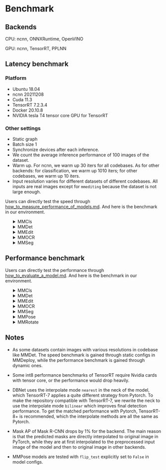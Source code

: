 # Benchmark

## Backends
CPU: ncnn, ONNXRuntime, OpenVINO

GPU: ncnn, TensorRT, PPLNN

## Latency benchmark
### Platform
- Ubuntu 18.04
- ncnn 20211208
- Cuda 11.3
- TensorRT 7.2.3.4
- Docker 20.10.8
- NVIDIA tesla T4 tensor core GPU for TensorRT

### Other settings
- Static graph
- Batch size 1
- Synchronize devices after each inference.
- We count the average inference performance of 100 images of the dataset.
- Warm up. For ncnn, we warm up 30 iters for all codebases. As for other backends: for classification, we warm up 1010 iters; for other codebases, we warm up 10 iters.
- Input resolution varies for different datasets of different codebases. All inputs are real images except for `mmediting` because the dataset is not large enough.


Users can directly test the speed through [how_to_measure_performance_of_models.md](tutorials/how_to_measure_performance_of_models.md). And here is the benchmark in our environment.
<details>
<summary style="margin-left: 25px;">MMCls</summary>
<div style="margin-left: 25px;">

<table class="docutils">
<thead>
  <tr>
    <th align="center" colspan="3">MMCls</th>
    <th align="center" colspan="12">TensorRT</th>
    <th align="center" colspan="2">PPLNN</th>
    <th align="center" colspan="4">ncnn</th>
    <th></th>
  </tr>
</thead>
<tbody>
  <tr>
    <td align="center" rowspan="3">Model</td>
    <td align="center" rowspan="3">Dataset</td>
    <td align="center" rowspan="3">Input</td>
    <td align="center" colspan="6">T4</td>
    <td align="center" colspan="4">JetsonNano2GB</td>
    <td align="center" colspan="2">Jetson TX2</td>
    <td align="center" colspan="2">T4</td>
    <td align="center" colspan="2">SnapDragon888</td>
    <td align="center" colspan="2">Adreno660</td>
    <td rowspan="3">model config file</td>
  </tr>
  <tr>
    <td align="center" colspan="2">fp32</td>
    <td align="center" colspan="2">fp16</td>
    <td align="center" colspan="2">int8</td>
    <td align="center" colspan="2">fp32</td>
    <td align="center" colspan="2">fp16</td>
    <td align="center" colspan="2">fp32</td>
    <td align="center" colspan="2">fp16</td>
    <td align="center" colspan="2">fp32</td>
    <td align="center" colspan="2">fp32</td>
  </tr>
  <tr>
    <td align="center">latency (ms)</td>
    <td align="center">FPS</td>
    <td align="center">latency (ms)</td>
    <td align="center">FPS</td>
    <td align="center">latency (ms)</td>
    <td align="center">FPS</td>
    <td align="center">latency (ms)</td>
    <td align="center">FPS</td>
    <td align="center">latency (ms)</td>
    <td align="center">FPS</td>
    <td align="center">latency (ms)</td>
    <td align="center">FPS</td>
    <td align="center">latency (ms)</td>
    <td align="center">FPS</td>
    <td align="center">latency (ms)</td>
    <td align="center">FPS</td>
    <td align="center">latency (ms)</td>
    <td align="center">FPS</td>
  </tr>
  <tr>
    <td align="center">ResNet</td>
    <td align="center">ImageNet</td>
    <td align="center">1x3x224x224</td>
    <td align="center">2.97</td>
    <td align="center">336.90</td>
    <td align="center">1.26</td>
    <td align="center">791.89</td>
    <td align="center">1.21</td>
    <td align="center">829.66</td>
    <td align="center">59.32</td>
    <td align="center">16.86</td>
    <td align="center">30.54</td>
    <td align="center">32.75</td>
    <td align="center">24.13</td>
    <td align="center">41.44</td>
    <td align="center">1.30</td>
    <td align="center">768.28</td>
    <td align="center">33.91</td>
    <td align="center">29.49</td>
    <td align="center">25.93</td>
    <td align="center">38.57</td>
    <td>$MMCLS_DIR/configs/resnet/resnet50_b32x8_imagenet.py</td>
  </tr>
  <tr>
    <td align="center">ResNeXt</td>
    <td align="center">ImageNet</td>
    <td align="center">1x3x224x224</td>
    <td align="center">4.31</td>
    <td align="center">231.93</td>
    <td align="center">1.42</td>
    <td align="center">703.42</td>
    <td align="center">1.37</td>
    <td align="center">727.42</td>
    <td align="center">88.10</td>
    <td align="center">11.35</td>
    <td align="center">49.18</td>
    <td align="center">20.13</td>
    <td align="center">37.45</td>
    <td align="center">26.70</td>
    <td align="center">1.36</td>
    <td align="center">737.67</td>
    <td align="center">133.44</td>
    <td align="center">7.49</td>
    <td align="center">69.38</td>
    <td align="center">14.41</td>
    <td>$MMCLS_DIR/configs/resnext/resnext50_32x4d_b32x8_imagenet.py</td>
  </tr>
  <tr>
    <td align="center">SE-ResNet</td>
    <td align="center">ImageNet</td>
    <td align="center">1x3x224x224</td>
    <td align="center">3.41</td>
    <td align="center">293.64</td>
    <td align="center">1.66</td>
    <td align="center">600.73</td>
    <td align="center">1.51</td>
    <td align="center">662.90</td>
    <td align="center">74.59</td>
    <td align="center">13.41</td>
    <td align="center">48.78</td>
    <td align="center">20.50</td>
    <td align="center">29.62</td>
    <td align="center">33.76</td>
    <td align="center">1.91</td>
    <td align="center">524.07</td>
    <td align="center">107.84</td>
    <td align="center">9.27</td>
    <td align="center">80.85</td>
    <td align="center">12.37</td>
    <td>$MMCLS_DIR/configs/seresnet/seresnet50_b32x8_imagenet.py</td>
  </tr>
  <tr>
    <td align="center">ShuffleNetV2</td>
    <td align="center">ImageNet</td>
    <td align="center">1x3x224x224</td>
    <td align="center">1.37</td>
    <td align="center">727.94</td>
    <td align="center">1.19</td>
    <td align="center">841.36</td>
    <td align="center">1.13</td>
    <td align="center">883.47</td>
    <td align="center">15.26</td>
    <td align="center">65.54</td>
    <td align="center">10.23</td>
    <td align="center">97.77</td>
    <td align="center">7.37</td>
    <td align="center">135.73</td>
    <td align="center">4.69</td>
    <td align="center">213.33</td>
    <td align="center">9.55</td>
    <td align="center">104.71</td>
    <td align="center">10.66</td>
    <td align="center">93.81</td>
    <td>$MMCLS_DIR/configs/shufflenet_v2/shufflenet_v2_1x_b64x16_linearlr_bn_nowd_imagenet.py</td>
  </tr>
</tbody>
</table>

</div>
</details>

<details>
<summary style="margin-left: 25px;">MMDet</summary>
<div style="margin-left: 25px;">

<table class="docutils">
<thead>
  <tr>
    <th align="center" colspan="3">MMDet</th>
    <th align="center" colspan="8">TensorRT</th>
    <th align="center" colspan="2">PPLNN</th>
    <th></th>
  </tr>
</thead>
<tbody>
  <tr>
    <td align="center" rowspan="3">Model</td>
    <td align="center" rowspan="3">Dataset</td>
    <td align="center" rowspan="3">Input</td>
    <td align="center" colspan="6">T4</td>
    <td align="center" colspan="2">Jetson TX2</td>
    <td align="center" colspan="2">T4</td>
    <td rowspan="3">model config file</td>
  </tr>
  <tr>
    <td align="center" colspan="2">fp32</td>
    <td align="center" colspan="2">fp16</td>
    <td align="center" colspan="2">int8</td>
    <td align="center" colspan="2">fp32</td>
    <td align="center" colspan="2">fp16</td>
  </tr>
  <tr>
    <td align="center">latency (ms)</td>
    <td align="center">FPS</td>
    <td align="center">latency (ms)</td>
    <td align="center">FPS</td>
    <td align="center">latency (ms)</td>
    <td align="center">FPS</td>
    <td align="center">latency (ms)</td>
    <td align="center">FPS</td>
    <td align="center">latency (ms)</td>
    <td align="center">FPS</td>
  </tr>
  <tr>
    <td align="center">YOLOv3</td>
    <td align="center">COCO</td>
    <td align="center">1x3x320x320</td>
    <td align="center">14.76</td>
    <td align="center">67.76</td>
    <td align="center">24.92</td>
    <td align="center">40.13</td>
    <td align="center">24.92</td>
    <td align="center">40.13</td>
    <td align="center">-</td>
    <td align="center">-</td>
    <td align="center">18.07</td>
    <td align="center">55.35</td>
    <td>$MMDET_DIR/configs/yolo/yolov3_d53_320_273e_coco.py</td>
  </tr>
  <tr>
    <td align="center">SSD-Lite</td>
    <td align="center">COCO</td>
    <td align="center">1x3x320x320</td>
    <td align="center">8.84</td>
    <td align="center">113.12</td>
    <td align="center">9.21</td>
    <td align="center">108.56</td>
    <td align="center">8.04</td>
    <td align="center">124.38</td>
    <td align="center">1.28</td>
    <td align="center">1.28</td>
    <td align="center">19.72</td>
    <td align="center">50.71</td>
    <td>$MMDET_DIR/configs/ssd/ssdlite_mobilenetv2_scratch_600e_coco.py</td>
  </tr>
  <tr>
    <td align="center">RetinaNet</td>
    <td align="center">COCO</td>
    <td align="center">1x3x800x1344</td>
    <td align="center">97.09</td>
    <td align="center">10.30</td>
    <td align="center">25.79</td>
    <td align="center">38.78</td>
    <td align="center">16.88</td>
    <td align="center">59.23</td>
    <td align="center">780.48</td>
    <td align="center">1.28</td>
    <td align="center">38.34</td>
    <td align="center">26.08</td>
    <td>$MMDET_DIR/configs/retinanet/retinanet_r50_fpn_1x_coco.py</td>
  </tr>
  <tr>
    <td align="center">FCOS</td>
    <td align="center">COCO</td>
    <td align="center">1x3x800x1344</td>
    <td align="center">84.06</td>
    <td align="center">11.90</td>
    <td align="center">23.15</td>
    <td align="center">43.20</td>
    <td align="center">17.68</td>
    <td align="center">56.57</td>
    <td align="center">-</td>
    <td align="center">-</td>
    <td align="center">-</td>
    <td align="center">-</td>
    <td>$MMDET_DIR/configs/fcos/fcos_r50_caffe_fpn_gn-head_1x_coco.py</td>
  </tr>
  <tr>
    <td align="center">FSAF</td>
    <td align="center">COCO</td>
    <td align="center">1x3x800x1344</td>
    <td align="center">82.96</td>
    <td align="center">12.05</td>
    <td align="center">21.02</td>
    <td align="center">47.58</td>
    <td align="center">13.50</td>
    <td align="center">74.08</td>
    <td align="center">-</td>
    <td align="center">-</td>
    <td align="center">30.41</td>
    <td align="center">32.89</td>
    <td>$MMDET_DIR/configs/fsaf/fsaf_r50_fpn_1x_coco.py</td>
  </tr>
  <tr>
    <td align="center">Faster-RCNN</td>
    <td align="center">COCO</td>
    <td align="center">1x3x800x1344</td>
    <td align="center">88.08</td>
    <td align="center">11.35</td>
    <td align="center">26.52</td>
    <td align="center">37.70</td>
    <td align="center">19.14</td>
    <td align="center">52.23</td>
    <td align="center">733.81</td>
    <td align="center">1.36</td>
    <td align="center">65.40</td>
    <td align="center">15.29</td>
    <td>$MMDET_DIR/configs/faster_rcnn/faster_rcnn_r50_fpn_1x_coco.py</td>
  </tr>
  <tr>
    <td align="center">Mask-RCNN</td>
    <td align="center">COCO</td>
    <td align="center">1x3x800x1344</td>
    <td align="center">104.83</td>
    <td align="center">9.54</td>
    <td align="center">58.27</td>
    <td align="center">17.16</td>
    <td align="center">-</td>
    <td align="center">-</td>
    <td align="center">-</td>
    <td align="center">-</td>
    <td align="center">86.80</td>
    <td align="center">11.52</td>
    <td>$MMDET_DIR/configs/mask_rcnn/mask_rcnn_r50_fpn_1x_coco.py</td>
  </tr>
</tbody>
</table>
<table class="docutils">
<thead>
  <tr>
    <th align="center" colspan="3">MMDet</th>
    <th align="center" colspan="4">ncnn</th>
    <th align="center"></th>
  </tr>
</thead>
<tbody>
  <tr>
    <td align="center" rowspan="3">Model</td>
    <td align="center" rowspan="3">Dataset</td>
    <td align="center" rowspan="3">Input</td>
    <td align="center" colspan="2">SnapDragon888</td>
    <td align="center" colspan="2">Adreno660</td>
    <td rowspan="3">model config file</td>
  </tr>
  <tr>
    <td align="center" colspan="2">fp32</td>
    <td align="center" colspan="2">fp32</td>
  </tr>
  <tr>
    <td align="center">latency (ms)</td>
    <td align="center">FPS</td>
    <td align="center">latency (ms)</td>
    <td align="center">FPS</td>
  </tr>
  <tr>
    <td align="center">MobileNetv2-YOLOv3</td>
    <td align="center">COCO</td>
    <td align="center">1x3x320x320</td>
    <td align="center">48.57</td>
    <td align="center">20.59</td>
    <td align="center">66.55</td>
    <td align="center">15.03</td>
    <td>$MMDET_DIR/configs/yolo/yolov3_mobilenetv2_mstrain-416_300e_coco.py</td>
  </tr>
  <tr>
    <td align="center">SSD-Lite</td>
    <td align="center">COCO</td>
    <td align="center">1x3x320x320</td>
    <td align="center">44.91</td>
    <td align="center">22.27</td>
    <td align="center">66.19</td>
    <td align="center">15.11</td>
    <td>$MMDET_DIR/configs/ssd/ssdlite_mobilenetv2_scratch_600e_coco.py</td>
  </tr>
  <tr>
    <td align="center">YOLOX</td>
    <td align="center">COCO</td>
    <td align="center">1x3x416x416</td>
    <td align="center">111.60</td>
    <td align="center">8.96</td>
    <td align="center">134.50</td>
    <td align="center">7.43</td>
    <td>$MMDET_DIR/configs/yolox/yolox_tiny_8x8_300e_coco.py</td>
  </tr>
</tbody>
</table>
</div>
</details>

<details>
<summary style="margin-left: 25px;">MMEdit</summary>
<div style="margin-left: 25px;">

<table class="docutils">
<thead>
  <tr>
    <th align="center" colspan="2">MMEdit</th>
    <th align="center" colspan="8">TensorRT</th>
    <th align="center" colspan="2">PPLNN</th>
    <th></th>
  </tr>
</thead>
<tbody>
  <tr>
    <td align="center" rowspan="3">Model</td>
    <td align="center" rowspan="3">Input</td>
    <td align="center" colspan="6">T4</td>
    <td align="center" colspan="2">Jetson TX2</td>
    <td align="center" colspan="2">T4</td>
    <td rowspan="3">model config file</td>
  </tr>
  <tr>
    <td align="center" colspan="2">fp32</td>
    <td align="center" colspan="2">fp16</td>
    <td align="center" colspan="2">int8</td>
    <td align="center" colspan="2">fp32</td>
    <td align="center" colspan="2">fp16</td>
  </tr>
  <tr>
    <td align="center">latency (ms)</td>
    <td align="center">FPS</td>
    <td align="center">latency (ms)</td>
    <td align="center">FPS</td>
    <td align="center">latency (ms)</td>
    <td align="center">FPS</td>
    <td align="center">latency (ms)</td>
    <td align="center">FPS</td>
    <td align="center">latency (ms)</td>
    <td align="center">FPS</td>
  </tr>
  <tr>
    <td align="center">ESRGAN</td>
    <td align="center">1x3x32x32</td>
    <td align="center">12.64</td>
    <td align="center">79.14</td>
    <td align="center">12.42</td>
    <td align="center">80.50</td>
    <td align="center">12.45</td>
    <td align="center">80.35</td>
    <td align="center">-</td>
    <td align="center">-</td>
    <td align="center">7.67</td>
    <td align="center">130.39</td>
    <td>$MMEDIT_DIR/configs/restorers/esrgan/esrgan_psnr_x4c64b23g32_g1_1000k_div2k.py</td>
  </tr>
  <tr>
    <td align="center">SRCNN</td>
    <td align="center">1x3x32x32</td>
    <td align="center">0.70</td>
    <td align="center">1436.47</td>
    <td align="center">0.35</td>
    <td align="center">2836.62</td>
    <td align="center">0.26</td>
    <td align="center">3850.45</td>
    <td align="center">58.86</td>
    <td align="center">16.99</td>
    <td align="center">0.56</td>
    <td align="center">1775.11</td>
    <td>$MMEDIT_DIR/configs/restorers/srcnn/srcnn_x4k915_g1_1000k_div2k.py</td>
  </tr>
</tbody>
</table>

</div>
</details>

<details>
<summary style="margin-left: 25px;">MMOCR</summary>
<div style="margin-left: 25px;">
<table class="docutils">
<thead>
  <tr>
    <th align="center" colspan="3">MMOCR</th>
    <th align="center" colspan="6">TensorRT</th>
    <th align="center" colspan="2">PPLNN</th>
    <th align="center" colspan="4">ncnn</th>
    <th align="center"></th>
  </tr>
</thead>
<tbody>
  <tr>
    <td align="center" rowspan="3">Model</td>
    <td align="center" rowspan="3">Dataset</td>
    <td align="center" rowspan="3">Input</td>
    <td align="center" colspan="6">T4</td>
    <td align="center" colspan="2">T4</td>
    <td align="center" colspan="2">SnapDragon888</td>
    <td align="center" colspan="2">Adreno660</td>
    <td rowspan="3">model config file</td>
  </tr>
  <tr>
    <td align="center" colspan="2">fp32</td>
    <td align="center" colspan="2">fp16</td>
    <td align="center" colspan="2">int8</td>
    <td align="center" colspan="2">fp16</td>
    <td align="center" colspan="2">fp32</td>
    <td align="center" colspan="2">fp32</td>
  </tr>
  <tr>
    <td align="center">latency (ms)</td>
    <td align="center">FPS</td>
    <td align="center">latency (ms)</td>
    <td align="center">FPS</td>
    <td align="center">latency (ms)</td>
    <td align="center">FPS</td>
    <td align="center">latency (ms)</td>
    <td align="center">FPS</td>
    <td align="center">latency (ms)</td>
    <td align="center">FPS</td>
    <td align="center">latency (ms)</td>
    <td align="center">FPS</td>
  </tr>
    <tr>
    <td align="center">DBNet</td>
    <td align="center">ICDAR2015</td>
    <td align="center">1x3x640x640</td>
    <td align="center">10.70</td>
    <td align="center">93.43</td>
    <td align="center">5.62</td>
    <td align="center">177.78</td>
    <td align="center">5.00</td>
    <td align="center">199.85</td>
    <td align="center">34.84</td>
    <td align="center">28.70</td>
    <td align="center">-</td>
    <td align="center">-</td>
    <td align="center">-</td>
    <td align="center">-</td>
    <td>$MMOCR_DIR/configs/textdet/dbnet/dbnet_r18_fpnc_1200e_icdar2015.py</td>
  </tr>
  <tr>
    <td align="center">CRNN</td>
    <td align="center">IIIT5K</td>
    <td align="center">1x1x32x32</td>
    <td align="center">1.93 </td>
    <td align="center">518.28</td>
    <td align="center">1.40</td>
    <td align="center">713.88</td>
    <td align="center">1.36</td>
    <td align="center">736.79</td>
    <td align="center">-</td>
    <td align="center">-</td>
    <td align="center">10.57</td>
    <td align="center">94.64</td>
    <td align="center">20.00</td>
    <td align="center">50.00</td>
    <td>$MMOCR_DIR/configs/textrecog/crnn/crnn_academic_dataset.py</td>
</tbody>
</table>
</div>
</details>

<details>
<summary style="margin-left: 25px;">MMSeg</summary>
<div style="margin-left: 25px;">

<table class="docutils">
<thead>
  <tr>
    <th align="center" colspan="3">MMSeg</th>
    <th align="center" colspan="8">TensorRT</th>
    <th align="center" colspan="2">PPLNN</th>
    <th></th>
  </tr>
</thead>
<tbody>
  <tr>
    <td align="center" rowspan="3">Model</td>
    <td align="center" rowspan="3">Dataset</td>
    <td align="center" rowspan="3">Input</td>
    <td align="center" colspan="6">T4</td>
    <td align="center" colspan="2">Jetson TX2</td>
    <td align="center" colspan="2">T4</td>
    <td rowspan="3">model config file</td>
  </tr>
  <tr>
    <td align="center" colspan="2">fp32</td>
    <td align="center" colspan="2">fp16</td>
    <td align="center" colspan="2">int8</td>
    <td align="center" colspan="2">fp32</td>
    <td align="center" colspan="2">fp16</td>
  </tr>
  <tr>
    <td align="center">latency (ms)</td>
    <td align="center">FPS</td>
    <td align="center">latency (ms)</td>
    <td align="center">FPS</td>
    <td align="center">latency (ms)</td>
    <td align="center">FPS</td>
    <td align="center">latency (ms)</td>
    <td align="center">FPS</td>
    <td align="center">latency (ms)</td>
    <td align="center">FPS</td>
  </tr>
  <tr>
    <td align="center">FCN</td>
    <td align="center">Cityscapes</td>
    <td align="center">1x3x512x1024</td>
    <td align="center">128.42</td>
    <td align="center">7.79</td>
    <td align="center">23.97</td>
    <td align="center">41.72</td>
    <td align="center">18.13</td>
    <td align="center">55.15</td>
    <td align="center">1682.54</td>
    <td align="center">0.59</td>
    <td align="center">27.00</td>
    <td align="center">37.04</td>
    <td>$MMSEG_DIR/configs/fcn/fcn_r50-d8_512x1024_40k_cityscapes.py</td>
  </tr>
  <tr>
    <td align="center">PSPNet</td>
    <td align="center">Cityscapes</td>
    <td align="center">1x3x512x1024</td>
    <td align="center">119.77</td>
    <td align="center">8.35</td>
    <td align="center">24.10</td>
    <td align="center">41.49</td>
    <td align="center">16.33</td>
    <td align="center">61.23</td>
    <td align="center">1586.19</td>
    <td align="center">0.63</td>
    <td align="center">27.26</td>
    <td align="center">36.69</td>
    <td>$MMSEG_DIR/configs/pspnet/pspnet_r50-d8_512x1024_80k_cityscapes.py</td>
  </tr>
  <tr>
    <td align="center">DeepLabV3</td>
    <td align="center">Cityscapes</td>
    <td align="center">1x3x512x1024</td>
    <td align="center">226.75</td>
    <td align="center">4.41</td>
    <td align="center">31.80</td>
    <td align="center">31.45</td>
    <td align="center">19.85</td>
    <td align="center">50.38</td>
    <td align="center">-</td>
    <td align="center">-</td>
    <td align="center">36.01</td>
    <td align="center">27.77</td>
    <td>$MMSEG_DIR/configs/deeplabv3/deeplabv3_r50-d8_512x1024_80k_cityscapes.py</td>
  </tr>
  <tr>
    <td align="center">DeepLabV3+</td>
    <td align="center">Cityscapes</td>
    <td align="center">1x3x512x1024</td>
    <td align="center">151.25</td>
    <td align="center">6.61</td>
    <td align="center">47.03</td>
    <td align="center">21.26</td>
    <td align="center">50.38</td>
    <td align="center">26.67</td>
    <td align="center">2534.96</td>
    <td align="center">0.39</td>
    <td align="center">34.80</td>
    <td align="center">28.74</td>
    <td>$MMSEG_DIR/configs/deeplabv3plus/deeplabv3plus_r50-d8_512x1024_80k_cityscapes.py</td>
  </tr>
</tbody>
</table>

</div>
</details>

## Performance benchmark

Users can directly test the performance through [how_to_evaluate_a_model.md](tutorials/how_to_evaluate_a_model.md). And here is the benchmark in our environment.

<details>
<summary style="margin-left: 25px;">MMCls</summary>
<div style="margin-left: 25px;">

<table class="docutils">
<thead>
  <tr>
    <th align="center" colspan="3">MMCls</th>
    <th align="center">PyTorch</th>
    <th align="center">TorchScript</th>
    <th align="center">ONNX Runtime</th>
    <th align="center" colspan="3">TensorRT</th>
    <th align="center">PPLNN</th>
    <th align="center"></th>
  </tr>
</thead>
<tbody>
  <tr>
    <td align="center">Model</td>
    <td align="center">Task</td>
    <td align="center">Metrics</td>
    <td align="center">fp32</td>
    <td align="center">seresnet</td>
    <td align="center">fp32</td>
    <td align="center">fp32</td>
    <td align="center">fp16</td>
    <td align="center">int8</td>
    <td align="center">fp16</td>
    <td>model config file</td>
  </tr>
  <tr>
    <td align="center" rowspan="2">ResNet-18</td>
    <td align="center" rowspan="2">Classification</td>
    <td align="center">top-1</td>
    <td align="center">69.90</td>
    <td align="center">69.90</td>
    <td align="center">69.88</td>
    <td align="center">69.88</td>
    <td align="center">69.86</td>
    <td align="center">69.86</td>
    <td align="center">69.86</td>
    <td rowspan="2">$MMCLS_DIR/configs/resnet/resnet18_b32x8_imagenet.py</td>
  </tr>
  <tr>
    <td align="center">top-5</td>
    <td align="center">89.43</td>
    <td align="center">89.43</td>
    <td align="center">89.34</td>
    <td align="center">89.34</td>
    <td align="center">89.33</td>
    <td align="center">89.38</td>
    <td align="center">89.34</td>
  </tr>
  <tr>
    <td align="center" rowspan="2">ResNeXt-50</td>
    <td align="center" rowspan="2">Classification</td>
    <td align="center">top-1</td>
    <td align="center">77.90</td>
    <td align="center">77.90</td>
    <td align="center">77.90</td>
    <td align="center">77.90</td>
    <td align="center">-</td>
    <td align="center">77.78</td>
    <td align="center">77.89</td>
    <td rowspan="2">$MMCLS_DIR/configs/resnext/resnext50_32x4d_b32x8_imagenet.py</td>
  </tr>
  <tr>
    <td align="center">top-5</td>
    <td align="center">93.66</td>
    <td align="center">93.66</td>
    <td align="center">93.66</td>
    <td align="center">93.66</td>
    <td align="center">-</td>
    <td align="center">93.64</td>
    <td align="center">93.65</td>
  </tr>
  <tr>
    <td align="center" rowspan="2">SE-ResNet-50</td>
    <td align="center" rowspan="2">Classification</td>
    <td align="center">top-1</td>
    <td align="center">77.74</td>
    <td align="center">77.74</td>
    <td align="center">77.74</td>
    <td align="center">77.74</td>
    <td align="center">77.75</td>
    <td align="center">77.63</td>
    <td align="center">77.73</td>
    <td rowspan="2">$MMCLS_DIR/configs/resnext/resnext50_32x4d_b32x8_imagenet.py</td>
  </tr>
  <tr>
    <td align="center">top-5</td>
    <td align="center">93.84</td>
    <td align="center">93.84</td>
    <td align="center">93.84</td>
    <td align="center">93.84</td>
    <td align="center">93.83</td>
    <td align="center">93.72</td>
    <td align="center">93.84</td>
  </tr>
  <tr>
    <td align="center" rowspan="2">ShuffleNetV1 1.0x</td>
    <td align="center" rowspan="2">Classification</td>
    <td align="center">top-1</td>
    <td align="center">68.13</td>
    <td align="center">68.13</td>
    <td align="center">68.13</td>
    <td align="center">68.13</td>
    <td align="center">68.13</td>
    <td align="center">67.71</td>
    <td align="center">68.11</td>
    <td rowspan="2">$MMCLS_DIR/configs/shufflenet_v1/shufflenet_v1_1x_b64x16_linearlr_bn_nowd_imagenet.py</td>
  </tr>
  <tr>
    <td align="center">top-5</td>
    <td align="center">87.81</td>
    <td align="center">87.81</td>
    <td align="center">87.81</td>
    <td align="center">87.81</td>
    <td align="center">87.81</td>
    <td align="center">87.58</td>
    <td align="center">87.80</td>
  </tr>
  <tr>
    <td align="center" rowspan="2">ShuffleNetV2 1.0x</td>
    <td align="center" rowspan="2">Classification</td>
    <td align="center">top-1</td>
    <td align="center">69.55</td>
    <td align="center">69.55</td>
    <td align="center">69.55</td>
    <td align="center">69.55</td>
    <td align="center">69.54</td>
    <td align="center">69.10</td>
    <td align="center">69.54</td>
    <td rowspan="2">$MMCLS_DIR/configs/shufflenet_v2/shufflenet_v2_1x_b64x16_linearlr_bn_nowd_imagenet.py</td>
  </tr>
  <tr>
    <td align="center">top-5</td>
    <td align="center">88.92</td>
    <td align="center">88.92</td>
    <td align="center">88.92</td>
    <td align="center">88.92</td>
    <td align="center">88.91</td>
    <td align="center">88.58</td>
    <td align="center">88.92</td>
  </tr>
  <tr>
    <td align="center" rowspan="2">MobileNet V2</td>
    <td align="center" rowspan="2">Classification</td>
    <td align="center">top-1</td>
    <td align="center">71.86</td>
    <td align="center">71.86</td>
    <td align="center">71.86</td>
    <td align="center">71.86</td>
    <td align="center">71.87</td>
    <td align="center">70.91</td>
    <td align="center">71.84</td>
    <td rowspan="2">$MMCLS_DIR$/configs/mobilenet_v2/mobilenet_v2_b32x8_imagenet.py</td>
  </tr>
  <tr>
    <td align="center">top-5</td>
    <td align="center">90.42</td>
    <td align="center">90.42</td>
    <td align="center">90.42</td>
    <td align="center">90.42</td>
    <td align="center">90.40</td>
    <td align="center">89.85</td>
    <td align="center">90.41</td>
  </tr>
</tbody>
</table>
</div>
</details>

<details>
<summary style="margin-left: 25px;">MMDet</summary>
<div style="margin-left: 25px;">
<table class="docutils">
<thead>
  <tr>
    <th align="center" colspan="4">MMDet</th>
    <th align="center">Pytorch</th>
    <th align="center">TorchScript</th>
    <th align="center">ONNXRuntime</th>
    <th align="center" colspan="3">TensorRT</th>
    <th align="center">PPLNN</th>
    <th align="center">OpenVINO</th>
    <th align="center"></th>
  </tr>
</thead>
<tbody>
  <tr>
    <td align="center">Model</td>
    <td align="center">Task</td>
    <td align="center">Dataset</td>
    <td align="center">Metrics</td>
    <td align="center">fp32</td>
    <td align="center">fp32</td>
    <td align="center">fp32</td>
    <td align="center">fp32</td>
    <td align="center">fp16</td>
    <td align="center">int8</td>
    <td align="center">fp16</td>
    <td align="center">fp32</td>
    <td>model config file</td>
  </tr>
  <tr>
    <td align="center">YOLOV3</td>
    <td align="center">Object Detection</td>
    <td align="center">COCO2017</td>
    <td align="center">box AP</td>
    <td align="center">33.7</td>
    <td align="center">33.7</td>
    <td align="center">-</td>
    <td align="center">33.5</td>
    <td align="center">33.5</td>
    <td align="center">33.5</td>
    <td align="center">-</td>
    <td align="center">-</td>
    <td>$MMDET_DIR/configs/yolo/yolov3_d53_320_273e_coco.py</td>
  </tr>
  <tr>
    <td align="center">SSD</td>
    <td align="center">Object Detection</td>
    <td align="center">COCO2017</td>
    <td align="center">box AP</td>
    <td align="center">25.5</td>
    <td align="center">25.5</td>
    <td align="center">-</td>
    <td align="center">25.5</td>
    <td align="center">25.5</td>
    <td align="center">-</td>
    <td align="center">-</td>
    <td align="center">-</td>
    <td>$MMDET_DIR/configs/ssd/ssd300_coco.py</td>
  </tr>
  <tr>
    <td align="center">RetinaNet</td>
    <td align="center">Object Detection</td>
    <td align="center">COCO2017</td>
    <td align="center">box AP</td>
    <td align="center">36.5</td>
    <td align="center">36.4</td>
    <td align="center">-</td>
    <td align="center">36.4</td>
    <td align="center">36.4</td>
    <td align="center">36.3</td>
    <td align="center">36.5</td>
    <td align="center">-</td>
    <td>$MMDET_DIR/configs/retinanet/retinanet_r50_fpn_1x_coco.py</td>
  </tr>
  <tr>
    <td align="center">FCOS</td>
    <td align="center">Object Detection</td>
    <td align="center">COCO2017</td>
    <td align="center">box AP</td>
    <td align="center">36.6</td>
    <td align="center">-</td>
    <td align="center">-</td>
    <td align="center">36.6</td>
    <td align="center">36.5</td>
    <td align="center">-</td>
    <td align="center">-</td>
    <td align="center">-</td>
    <td>$MMDET_DIR/configs/fcos/fcos_r50_caffe_fpn_gn-head_1x_coco.py</td>
  </tr>
  <tr>
    <td align="center">FSAF</td>
    <td align="center">Object Detection</td>
    <td align="center">COCO2017</td>
    <td align="center">box AP</td>
    <td align="center">37.4</td>
    <td align="center">37.4</td>
    <td align="center">-</td>
    <td align="center">37.4</td>
    <td align="center">37.4</td>
    <td align="center">37.2</td>
    <td align="center">37.4</td>
    <td align="center">-</td>
    <td>$MMDET_DIR/configs/fsaf/fsaf_r50_fpn_1x_coco.py</td>
  </tr>
  <tr>
    <td align="center">YOLOX</td>
    <td align="center">Object Detection</td>
    <td align="center">COCO2017</td>
    <td align="center">box AP</td>
    <td align="center">40.5</td>
    <td align="center">40.3</td>
    <td align="center">-</td>
    <td align="center">40.3</td>
    <td align="center">40.3</td>
    <td align="center">29.3</td>
    <td align="center">-</td>
    <td align="center">-</td>
    <td>$MMDET_DIR/configs/yolox/yolox_s_8x8_300e_coco.py</td>
  </tr>
  <tr>
    <td align="center">Faster R-CNN</td>
    <td align="center">Object Detection</td>
    <td align="center">COCO2017</td>
    <td align="center">box AP</td>
    <td align="center">37.4</td>
    <td align="center">37.3</td>
    <td align="center">-</td>
    <td align="center">37.3</td>
    <td align="center">37.3</td>
    <td align="center">37.1</td>
    <td align="center">37.3</td>
    <td align="center">-</td>
    <td>$MMDET_DIR/configs/faster_rcnn/faster_rcnn_r50_fpn_1x_coco.py</td>
  </tr>
  <tr>
    <td align="center">ATSS</td>
    <td align="center">Object Detection</td>
    <td align="center">COCO2017</td>
    <td align="center">box AP</td>
    <td align="center">39.4</td>
    <td align="center">-</td>
    <td align="center">-</td>
    <td align="center">39.4</td>
    <td align="center">39.4</td>
    <td align="center">-</td>
    <td align="center">-</td>
    <td align="center">-</td>
    <td>$MMDET_DIR/configs/atss/atss_r50_fpn_1x_coco.py</td>
  </tr>
  <tr>
    <td align="center">Cascade R-CNN</td>
    <td align="center">Object Detection</td>
    <td align="center">COCO2017</td>
    <td align="center">box AP</td>
    <td align="center">40.4</td>
    <td align="center">-</td>
    <td align="center">-</td>
    <td align="center">40.4</td>
    <td align="center">40.4</td>
    <td align="center">-</td>
    <td align="center">40.4</td>
    <td align="center">-</td>
    <td>$MMDET_DIR/configs/cascade_rcnn/cascade_rcnn_r50_caffe_fpn_1x_coco.py</td>
  </tr>
  <tr>
    <td align="center">GFL</td>
    <td align="center">Object Detection</td>
    <td align="center">COCO2017</td>
    <td align="center">box AP</td>
    <td align="center">40.2</td>
    <td align="center">-</td>
    <td align="center">40.2</td>
    <td align="center">40.2</td>
    <td align="center">40.0</td>
    <td align="center">-</td>
    <td align="center">-</td>
    <td>$MMDET_DIR/configs/gfl/gfl_r50_fpn_1x_coco.py</td>
  </tr>
  <tr>
    <td align="center" rowspan="2">Mask R-CNN</td>
    <td align="center" rowspan="2">Instance Segmentation</td>
    <td align="center" rowspan="2">COCO2017</td>
    <td align="center">box AP</td>
    <td align="center">38.2</td>
    <td align="center">38.1</td>
    <td align="center">-</td>
    <td align="center">38.1</td>
    <td align="center">38.1</td>
    <td align="center">-</td>
    <td align="center">38.0</td>
    <td align="center">-</td>
    <td rowspan="2">$MMDET_DIR/configs/mask_rcnn/mask_rcnn_r50_fpn_1x_coco.py</td>
  </tr>
  <tr>
    <td align="center">mask AP</td>
    <td align="center">34.7</td>
    <td align="center">34.7</td>
    <td align="center">-</td>
    <td align="center">33.7</td>
    <td align="center">33.7</td>
    <td align="center">-</td>
    <td align="center">-</td>
    <td align="center">-</td>
  </tr>
</tbody>
</table>
</div>
</details>

<details>
<summary style="margin-left: 25px;">MMEdit</summary>
<div style="margin-left: 25px;">
<table class="docutils">
<thead>
  <tr>
    <th align="center" colspan="4">MMEdit</th>
    <th align="center">Pytorch</th>
    <th align="center">TorchScript</th>
    <th align="center">ONNX Runtime</th>
    <th align="center" colspan="3">TensorRT</th>
    <th align="center">PPLNN</th>
    <th align="center"></th>
  </tr>
</thead>
<tbody>
  <tr>
    <td align="center">Model</td>
    <td align="center">Task</td>
    <td align="center">Dataset</td>
    <td align="center">Metrics</td>
    <td align="center">fp32</td>
    <td align="center">fp32</td>
    <td align="center">fp32</td>
    <td align="center">fp32</td>
    <td align="center">fp16</td>
    <td align="center">int8</td>
    <td align="center">fp16</td>
    <td>model config file</td>
  </tr>
  <tr>
    <td align="center" rowspan="2">SRCNN</td>
    <td align="center" rowspan="2">Super Resolution</td>
    <td align="center" rowspan="2">Set5</td>
    <td align="center">PSNR</td>
    <td align="center">28.4316</td>
    <td align="center">28.4120</td>
    <td align="center">28.4323</td>
    <td align="center">28.4323</td>
    <td align="center">28.4286</td>
    <td align="center">28.1995</td>
    <td align="center">28.4311</td>
    <td rowspan="2">$MMEDIT_DIR/configs/restorers/srcnn/srcnn_x4k915_g1_1000k_div2k.py</td>
  </tr>
  <tr>
    <td align="center">SSIM</td>
    <td align="center">0.8099</td>
    <td align="center">0.8106</td>
    <td align="center">0.8097</td>
    <td align="center">0.8097</td>
    <td align="center">0.8096</td>
    <td align="center">0.7934</td>
    <td align="center">0.8096</td>
  </tr>
  <tr>
    <td align="center" rowspan="2">ESRGAN</td>
    <td align="center" rowspan="2">Super Resolution</td>
    <td align="center" rowspan="2">Set5</td>
    <td align="center">PSNR</td>
    <td align="center">28.2700</td>
    <td align="center">28.2619</td>
    <td align="center">28.2592</td>
    <td align="center">28.2592</td>
    <td align="center"> - </td>
    <td align="center"> - </td>
    <td align="center">28.2624</td>
    <td rowspan="2">$MMEDIT_DIR/configs/restorers/esrgan/esrgan_x4c64b23g32_g1_400k_div2k.py</td>
  </tr>
  <tr>
    <td align="center">SSIM</td>
    <td align="center">0.7778</td>
    <td align="center">0.7784</td>
    <td align="center">0.7764</td>
    <td align="center">0.7774</td>
    <td align="center"> - </td>
    <td align="center"> - </td>
    <td align="center">0.7765</td>
  </tr>
  <tr>
    <td align="center" rowspan="2">ESRGAN-PSNR</td>
    <td align="center" rowspan="2">Super Resolution</td>
    <td align="center" rowspan="2">Set5</td>
    <td align="center">PSNR</td>
    <td align="center">30.6428</td>
    <td align="center">30.6306</td>
    <td align="center">30.6444</td>
    <td align="center">30.6430</td>
    <td align="center"> - </td>
    <td align="center"> - </td>
    <td align="center">27.0426</td>
    <td rowspan="2">$MMEDIT_DIR/configs/restorers/esrgan/esrgan_psnr_x4c64b23g32_g1_1000k_div2k.py</td>
  </tr>
  <tr>
    <td align="center">SSIM</td>
    <td align="center">0.8559</td>
    <td align="center">0.8565</td>
    <td align="center">0.8558</td>
    <td align="center">0.8558</td>
    <td align="center"> - </td>
    <td align="center"> - </td>
    <td align="center">0.8557</td>
  </tr>
  <tr>
    <td align="center" rowspan="2">SRGAN</td>
    <td align="center" rowspan="2">Super Resolution</td>
    <td align="center" rowspan="2">Set5</td>
    <td align="center">PSNR</td>
    <td align="center">27.9499</td>
    <td align="center">27.9252</td>
    <td align="center">27.9408</td>
    <td align="center">27.9408</td>
    <td align="center"> - </td>
    <td align="center"> - </td>
    <td align="center">27.9388</td>
    <td rowspan="2">$MMEDIT_DIR/configs/restorers/srresnet_srgan/srgan_x4c64b16_g1_1000k_div2k.py</td>
  </tr>
  <tr>
    <td align="center">SSIM</td>
    <td align="center">0.7846</td>
    <td align="center">0.7851</td>
    <td align="center">0.7839</td>
    <td align="center">0.7839</td>
    <td align="center"> - </td>
    <td align="center"> - </td>
    <td align="center">0.7839</td>
  </tr>
  <tr>
    <td align="center" rowspan="2">SRResNet</td>
    <td align="center" rowspan="2">Super Resolution</td>
    <td align="center" rowspan="2">Set5</td>
    <td align="center">PSNR</td>
    <td align="center">30.2252</td>
    <td align="center">30.2069</td>
    <td align="center">30.2300</td>
    <td align="center">30.2300</td>
    <td align="center"> - </td>
    <td align="center"> - </td>
    <td align="center">30.2294</td>
    <td rowspan="2">$MMEDIT_DIR/configs/restorers/srresnet_srgan/msrresnet_x4c64b16_g1_1000k_div2k.py</td>
  </tr>
  <tr>
    <td align="center">SSIM</td>
    <td align="center">0.8491</td>
    <td align="center">0.8497</td>
    <td align="center">0.8488</td>
    <td align="center">0.8488</td>
    <td align="center"> - </td>
    <td align="center"> - </td>
    <td align="center">0.8488</td>
  </tr>
  <tr>
    <td align="center" rowspan="2">Real-ESRNet</td>
    <td align="center" rowspan="2">Super Resolution</td>
    <td align="center" rowspan="2">Set5</td>
    <td align="center">PSNR</td>
    <td align="center">28.0297</td>
    <td align="center">-</td>
    <td align="center">27.7016</td>
    <td align="center">27.7016</td>
    <td align="center"> - </td>
    <td align="center"> - </td>
    <td align="center">27.7049</td>
    <td rowspan="2">$MMEDIT_DIR/configs/restorers/real_esrgan/realesrnet_c64b23g32_12x4_lr2e-4_1000k_df2k_ost.py</td>
  </tr>
  <tr>
    <td align="center">SSIM</td>
    <td align="center">0.8236</td>
    <td align="center">-</td>
    <td align="center">0.8122</td>
    <td align="center">0.8122</td>
    <td align="center"> - </td>
    <td align="center"> - </td>
    <td align="center">0.8123</td>
  </tr>
  <tr>
    <td align="center" rowspan="2">EDSR</td>
    <td align="center" rowspan="2">Super Resolution</td>
    <td align="center" rowspan="2">Set5</td>
    <td align="center">PSNR</td>
    <td align="center">30.2223</td>
    <td align="center">30.2192</td>
    <td align="center">30.2214</td>
    <td align="center">30.2214</td>
    <td align="center">30.2211</td>
    <td align="center">30.1383</td>
    <td align="center">-</td>
    <td rowspan="2">$MMEDIT_DIR/configs/restorers/edsr/edsr_x4c64b16_g1_300k_div2k.py</td>
  </tr>
  <tr>
    <td align="center">SSIM</td>
    <td align="center">0.8500</td>
    <td align="center">0.8507</td>
    <td align="center">0.8497</td>
    <td align="center">0.8497</td>
    <td align="center">0.8497</td>
    <td align="center">0.8469</td>
    <td align="center"> - </td>
  </tr>
</tbody>
</table>
</div>
</details>

<details>
<summary style="margin-left: 25px;">MMOCR</summary>
<div style="margin-left: 25px;">
<table class="docutils">
<thead>
  <tr>
    <th align="center" colspan="4">MMOCR</th>
    <th align="center">Pytorch</th>
    <th align="center">TorchScript</th>
    <th align="center">ONNXRuntime</th>
    <th align="center" colspan="3">TensorRT</th>
    <th align="center">PPLNN</th>
    <th align="center">OpenVINO</th>
    <th align="center"></th>
  </tr>
</thead>
<tbody>
  <tr>
    <td align="center">Model</td>
    <td align="center">Task</td>
    <td align="center">Dataset</td>
    <td align="center">Metrics</td>
    <td align="center">fp32</td>
    <td align="center">fp32</td>
    <td align="center">fp32</td>
    <td align="center">fp32</td>
    <td align="center">fp16</td>
    <td align="center">int8</td>
    <td align="center">fp16</td>
    <td align="center">fp32</td>
    <td>model config file</td>
  </tr>
  <tr>
    <td align="center" rowspan="3">DBNet*</td>
    <td align="center" rowspan="3">TextDetection</td>
    <td align="center" rowspan="3">ICDAR2015</td>
    <td align="center">recall</td>
    <td align="center">0.7310</td>
    <td align="center">0.7308</td>
    <td align="center">0.7304</td>
    <td align="center">0.7198</td>
    <td align="center">0.7179</td>
    <td align="center">0.7111</td>
    <td align="center">0.7304</td>
    <td align="center">0.7309</td>
    <td rowspan="3">$MMOCR_DIR/configs/textdet/dbnet/dbnet_r18_fpnc_1200e_icdar2015.py</td>
  </tr>
  <tr>
    <td align="center">precision</td>
    <td align="center">0.8714</td>
    <td align="center">0.8718</td>
    <td align="center">0.8714</td>
    <td align="center">0.8677</td>
    <td align="center">0.8674</td>
    <td align="center">0.8688</td>
    <td align="center">0.8718</td>
    <td align="center">0.8714</td>
  </tr>
  <tr>
    <td align="center">hmean</td>
    <td align="center">0.7950</td>
    <td align="center">0.7949</td>
    <td align="center">0.7950</td>
    <td align="center">0.7868</td>
    <td align="center">0.7856</td>
    <td align="center">0.7821</td>
    <td align="center">0.7949</td>
    <td align="center">0.7950</td>
  </tr>
  <tr>
    <td align="center" rowspan="3">PSENet</td>
    <td align="center" rowspan="3">TextDetection</td>
    <td align="center" rowspan="3">ICDAR2015</td>
    <td align="center">recall</td>
    <td align="center">0.7526</td>
    <td align="center">0.7526</td>
    <td align="center">0.7526</td>
    <td align="center">0.7526</td>
    <td align="center">0.7520</td>
    <td align="center">0.7496</td>
    <td align="center">-</td>
    <td align="center">0.7526</td>
    <td rowspan="3">$MMOCR_DIR/configs/textdet/psenet/psenet_r50_fpnf_600e_icdar2015.py</td>
  </tr>
  <tr>
    <td align="center">precision</td>
    <td align="center">0.8669</td>
    <td align="center">0.8669</td>
    <td align="center">0.8669</td>
    <td align="center">0.8669</td>
    <td align="center">0.8668</td>
    <td align="center">0.8550</td>
    <td align="center">-</td>
    <td align="center">0.8669</td>
  </tr>
  <tr>
    <td align="center">hmean</td>
    <td align="center">0.8057</td>
    <td align="center">0.8057</td>
    <td align="center">0.8057</td>
    <td align="center">0.8057</td>
    <td align="center">0.8054</td>
    <td align="center">0.7989</td>
    <td align="center">-</td>
    <td align="center">0.8057</td>
  </tr>
  <tr>
    <td align="center" rowspan="3">PANet</td>
    <td align="center" rowspan="3">TextDetection</td>
    <td align="center" rowspan="3">ICDAR2015</td>
    <td align="center">recall</td>
    <td align="center">0.7401</td>
    <td align="center">0.7401</td>
    <td align="center">0.7401</td>
    <td align="center">0.7357</td>
    <td align="center">0.7366</td>
    <td align="center">-</td>
    <td align="center">-</td>
    <td align="center">0.7401</td>
    <td rowspan="3">$MMOCR_DIR/configs/textdet/panet/panet_r18_fpem_ffm_600e_icdar2015.py</td>
  </tr>
  <tr>
    <td align="center">precision</td>
    <td align="center">0.8601</td>
    <td align="center">0.8601</td>
    <td align="center">0.8601</td>
    <td align="center">0.8570</td>
    <td align="center">0.8586</td>
    <td align="center">-</td>
    <td align="center">-</td>
    <td align="center">0.8601</td>
  </tr>
  <tr>
    <td align="center">hmean</td>
    <td align="center">0.7955</td>
    <td align="center">0.7955</td>
    <td align="center">0.7955</td>
    <td align="center">0.7917</td>
    <td align="center">0.7930</td>
    <td align="center">-</td>
    <td align="center">-</td>
    <td align="center">0.7955</td>
  </tr>
  <tr>
    <td align="center">CRNN</td>
    <td align="center">TextRecognition</td>
    <td align="center">IIIT5K</td>
    <td align="center">acc</td>
    <td align="center">0.8067</td>
    <td align="center">0.8067</td>
    <td align="center">0.8067</td>
    <td align="center">0.8067</td>
    <td align="center">0.8063</td>
    <td align="center">0.8067</td>
    <td align="center">0.8067</td>
    <td align="center">-</td>
    <td>$MMOCR_DIR/configs/textrecog/crnn/crnn_academic_dataset.py</td>
  </tr>
  <tr>
    <td align="center">SAR</td>
    <td align="center">TextRecognition</td>
    <td align="center">IIIT5K</td>
    <td align="center">acc</td>
    <td align="center">0.9517</td>
    <td align="center">-</td>
    <td align="center">0.9287</td>
    <td align="center">-</td>
    <td align="center">-</td>
    <td align="center">-</td>
    <td align="center">-</td>
    <td align="center">-</td>
    <td>$MMOCR_DIR/configs/textrecog/sar/sar_r31_parallel_decoder_academic.py</td>
  </tr>
  <tr>
    <td align="center">SATRN</td>
    <td align="center">TextRecognition</td>
    <td align="center">IIIT5K</td>
    <td align="center">acc</td>
    <td align="center">0.9470</td>
    <td align="center">0.9487</td>
    <td align="center">0.9487</td>
    <td align="center">0.9487</td>
    <td align="center">0.9483</td>
    <td align="center">0.9483</td>
    <td align="center">-</td>
    <td align="center">-</td>
    <td>$MMOCR_DIR/configs/textrecog/satrn/satrn_small.py</td>
  </tr>
</tbody>
</table>
</div>
</details>

<details>
<summary style="margin-left: 25px;">MMSeg</summary>
<div style="margin-left: 25px;">
<table class="docutils">
<thead>
  <tr>
    <th align="center" colspan="3">MMSeg</th>
    <th align="center">Pytorch</th>
    <th align="center">TorchScript</th>
    <th align="center">ONNXRuntime</th>
    <th align="center" colspan="3">TensorRT</th>
    <th align="center">PPLNN</th>
    <th align="center"></th>
  </tr>
</thead>
<tbody>
  <tr>
    <td align="center">Model</td>
    <td align="center">Dataset</td>
    <td align="center">Metrics</td>
    <td align="center">fp32</td>
    <td align="center">fp32</td>
    <td align="center">fp32</td>
    <td align="center">fp32</td>
    <td align="center">fp16</td>
    <td align="center">int8</td>
    <td align="center">fp16</td>
    <td>model config file</td>
  </tr>
  <tr>
    <td align="center">FCN</td>
    <td align="center">Cityscapes</td>
    <td align="center">mIoU</td>
    <td align="center">72.25</td>
    <td align="center">72.36</td>
    <td align="center">-</td>
    <td align="center">72.36</td>
    <td align="center">72.35</td>
    <td align="center">74.19</td>
    <td align="center">72.35</td>
    <td>$MMSEG_DIR/configs/fcn/fcn_r50-d8_512x1024_40k_cityscapes.py</td>
  </tr>
  <tr>
    <td align="center">PSPNet</td>
    <td align="center">Cityscapes</td>
    <td align="center">mIoU</td>
    <td align="center">78.55</td>
    <td align="center">78.66</td>
    <td align="center">-</td>
    <td align="center">78.26</td>
    <td align="center">78.24</td>
    <td align="center">77.97</td>
    <td align="center">78.09</td>
    <td>$MMSEG_DIR/configs/pspnet/pspnet_r50-d8_512x1024_80k_cityscapes.py</td>
  </tr>
  <tr>
    <td align="center">deeplabv3</td>
    <td align="center">Cityscapes</td>
    <td align="center">mIoU</td>
    <td align="center">79.09</td>
    <td align="center">79.12</td>
    <td align="center">-</td>
    <td align="center">79.12</td>
    <td align="center">79.12</td>
    <td align="center">78.96</td>
    <td align="center">79.12</td>
    <td>$MMSEG_DIR/configs/deeplabv3/deeplabv3_r50-d8_512x1024_40k_cityscapes.py</td>
  </tr>
  <tr>
    <td align="center">deeplabv3+</td>
    <td align="center">Cityscapes</td>
    <td align="center">mIoU</td>
    <td align="center">79.61</td>
    <td align="center">79.60</td>
    <td align="center">-</td>
    <td align="center">79.60</td>
    <td align="center">79.60</td>
    <td align="center">79.43</td>
    <td align="center">79.60</td>
    <td>$MMSEG_DIR/configs/deeplabv3plus/deeplabv3plus_r50-d8_512x1024_40k_cityscapes.py</td>
  </tr>
  <tr>
    <td align="center">Fast-SCNN</td>
    <td align="center">Cityscapes</td>
    <td align="center">mIoU</td>
    <td align="center">70.96</td>
    <td align="center">70.96</td>
    <td align="center">-</td>
    <td align="center">70.93</td>
    <td align="center">70.92</td>
    <td align="center">66.00</td>
    <td align="center">70.92</td>
    <td>$MMSEG_DIR/configs/fastscnn/fast_scnn_lr0.12_8x4_160k_cityscapes.py</td>
  </tr>
  <tr>
    <td align="center">UNet</td>
    <td align="center">Cityscapes</td>
    <td align="center">mIoU</td>
    <td align="center">69.10</td>
    <td align="center">-</td>
    <td align="center">-</td>
    <td align="center">69.10</td>
    <td align="center">69.10</td>
    <td align="center">68.95</td>
    <td align="center">-</td>
    <td>$MMSEG_DIR/configs/unet/fcn_unet_s5-d16_4x4_512x1024_160k_cityscapes.py</td>
  </tr>
  <tr>
    <td align="center">ANN</td>
    <td align="center">Cityscapes</td>
    <td align="center">mIoU</td>
    <td align="center">77.40</td>
    <td align="center">-</td>
    <td align="center">-</td>
    <td align="center">77.32</td>
    <td align="center">77.32</td>
    <td align="center">-</td>
    <td align="center">-</td>
    <td>$MMSEG_DIR/configs/ann/ann_r50-d8_512x1024_40k_cityscapes.py</td>
  </tr>
  <tr>
    <td align="center">APCNet</td>
    <td align="center">Cityscapes</td>
    <td align="center">mIoU</td>
    <td align="center">77.40</td>
    <td align="center">-</td>
    <td align="center">-</td>
    <td align="center">77.32</td>
    <td align="center">77.32</td>
    <td align="center">-</td>
    <td align="center">-</td>
    <td>$MMSEG_DIR/configs/apcnet/apcnet_r50-d8_512x1024_40k_cityscapes.py</td>
  </tr>
  <tr>
    <td align="center">BiSeNetV1</td>
    <td align="center">Cityscapes</td>
    <td align="center">mIoU</td>
    <td align="center">74.44</td>
    <td align="center">-</td>
    <td align="center">-</td>
    <td align="center">74.44</td>
    <td align="center">74.43</td>
    <td align="center">-</td>
    <td align="center">-</td>
    <td>$MMSEG_DIR/configs/bisenetv1/bisenetv1_r18-d32_4x4_1024x1024_160k_cityscapes.py</td>
  </tr>
  <tr>
    <td align="center">BiSeNetV2</td>
    <td align="center">Cityscapes</td>
    <td align="center">mIoU</td>
    <td align="center">73.21</td>
    <td align="center">-</td>
    <td align="center">-</td>
    <td align="center">73.21</td>
    <td align="center">73.21</td>
    <td align="center">-</td>
    <td align="center">-</td>
    <td>$MMSEG_DIR/configs/bisenetv2/bisenetv2_fcn_4x4_1024x1024_160k_cityscapes.py</td>
  </tr>
  <tr>
    <td align="center">CGNet</td>
    <td align="center">Cityscapes</td>
    <td align="center">mIoU</td>
    <td align="center">68.25</td>
    <td align="center">-</td>
    <td align="center">-</td>
    <td align="center">68.27</td>
    <td align="center">68.27</td>
    <td align="center">-</td>
    <td align="center">-</td>
    <td>$MMSEG_DIR/configs/cgnet/cgnet_512x1024_60k_cityscapes.py</td>
  </tr>
  <tr>
    <td align="center">EMANet</td>
    <td align="center">Cityscapes</td>
    <td align="center">mIoU</td>
    <td align="center">77.59</td>
    <td align="center">-</td>
    <td align="center">-</td>
    <td align="center">77.59</td>
    <td align="center">77.6</td>
    <td align="center">-</td>
    <td align="center">-</td>
    <td>$MMSEG_DIR/configs/emanet/emanet_r50-d8_512x1024_80k_cityscapes.py</td>
  </tr>
  <tr>
    <td align="center">EncNet</td>
    <td align="center">Cityscapes</td>
    <td align="center">mIoU</td>
    <td align="center">75.67</td>
    <td align="center">-</td>
    <td align="center">-</td>
    <td align="center">75.66</td>
    <td align="center">75.66</td>
    <td align="center">-</td>
    <td align="center">-</td>
    <td>$MMSEG_DIR/configs/encnet/encnet_r50-d8_512x1024_40k_cityscapes.py</td>
  </tr>
  <tr>
    <td align="center">ERFNet</td>
    <td align="center">Cityscapes</td>
    <td align="center">mIoU</td>
    <td align="center">71.08</td>
    <td align="center">-</td>
    <td align="center">-</td>
    <td align="center">71.08</td>
    <td align="center">71.07</td>
    <td align="center">-</td>
    <td align="center">-</td>
    <td>$MMSEG_DIR/configs/erfnet/erfnet_fcn_4x4_512x1024_160k_cityscapes.py</td>
  </tr>
  <tr>
    <td align="center">FastFCN</td>
    <td align="center">Cityscapes</td>
    <td align="center">mIoU</td>
    <td align="center">79.12</td>
    <td align="center">-</td>
    <td align="center">-</td>
    <td align="center">79.12</td>
    <td align="center">79.12</td>
    <td align="center">-</td>
    <td align="center">-</td>
    <td>$MMSEG_DIR/configs/fastfcn/fastfcn_r50-d32_jpu_aspp_512x1024_80k_cityscapes.py</td>
  </tr>
  <tr>
    <td align="center">GCNet</td>
    <td align="center">Cityscapes</td>
    <td align="center">mIoU</td>
    <td align="center">77.69</td>
    <td align="center">-</td>
    <td align="center">-</td>
    <td align="center">77.69</td>
    <td align="center">77.69</td>
    <td align="center">-</td>
    <td align="center">-</td>
    <td>$MMSEG_DIR/configs/gcnet/gcnet_r50-d8_512x1024_40k_cityscapes.py</td>
  </tr>
  <tr>
    <td align="center">ICNet</td>
    <td align="center">Cityscapes</td>
    <td align="center">mIoU</td>
    <td align="center">76.29</td>
    <td align="center">-</td>
    <td align="center">-</td>
    <td align="center">76.36</td>
    <td align="center">76.36</td>
    <td align="center">-</td>
    <td align="center">-</td>
    <td>$MMSEG_DIR/configs/icnet/icnet_r18-d8_832x832_80k_cityscapes.py</td>
  </tr>
  <tr>
    <td align="center">ISANet</td>
    <td align="center">Cityscapes</td>
    <td align="center">mIoU</td>
    <td align="center">78.49</td>
    <td align="center">-</td>
    <td align="center">-</td>
    <td align="center">78.49</td>
    <td align="center">78.49</td>
    <td align="center">-</td>
    <td align="center">-</td>
    <td>$MMSEG_DIR/configs/isanet/isanet_r50-d8_512x1024_40k_cityscapes.py</td>
  </tr>
  <tr>
    <td align="center">OCRNet</td>
    <td align="center">Cityscapes</td>
    <td align="center">mIoU</td>
    <td align="center">74.30</td>
    <td align="center">-</td>
    <td align="center">-</td>
    <td align="center">73.66</td>
    <td align="center">73.67</td>
    <td align="center">-</td>
    <td align="center">-</td>
    <td>$MMSEG_DIR/configs/ocrnet/ocrnet_hr18s_512x1024_40k_cityscapes.py</td>
  </tr>
  <tr>
    <td align="center">PointRend</td>
    <td align="center">Cityscapes</td>
    <td align="center">mIoU</td>
    <td align="center">76.47</td>
    <td align="center">-</td>
    <td align="center">-</td>
    <td align="center">76.41</td>
    <td align="center">76.42</td>
    <td align="center">-</td>
    <td align="center">-</td>
    <td>$MMSEG_DIR/configs/point_rend/pointrend_r50_512x1024_80k_cityscapes.py</td>
  </tr>
  <tr>
    <td align="center">Semantic FPN</td>
    <td align="center">Cityscapes</td>
    <td align="center">mIoU</td>
    <td align="center">74.52</td>
    <td align="center">-</td>
    <td align="center">-</td>
    <td align="center">74.52</td>
    <td align="center">74.52</td>
    <td align="center">-</td>
    <td align="center">-</td>
    <td>$MMSEG_DIR/configs/sem_fpn/fpn_r50_512x1024_80k_cityscapes.py</td>
  </tr>
  <tr>
    <td align="center">STDC</td>
    <td align="center">Cityscapes</td>
    <td align="center">mIoU</td>
    <td align="center">75.10</td>
    <td align="center">-</td>
    <td align="center">-</td>
    <td align="center">75.10</td>
    <td align="center">75.10</td>
    <td align="center">-</td>
    <td align="center">-</td>
    <td>$MMSEG_DIR/configs/stdc/stdc1_in1k-pre_512x1024_80k_cityscapes.py</td>
  </tr>
  <tr>
    <td align="center">STDC</td>
    <td align="center">Cityscapes</td>
    <td align="center">mIoU</td>
    <td align="center">77.17</td>
    <td align="center">-</td>
    <td align="center">-</td>
    <td align="center">77.17</td>
    <td align="center">77.17</td>
    <td align="center">-</td>
    <td align="center">-</td>
    <td>$MMSEG_DIR/configs/stdc/stdc2_in1k-pre_512x1024_80k_cityscapes.py</td>
  </tr>
  <tr>
    <td align="center">UPerNet</td>
    <td align="center">Cityscapes</td>
    <td align="center">mIoU</td>
    <td align="center">77.10</td>
    <td align="center">-</td>
    <td align="center">-</td>
    <td align="center">77.19</td>
    <td align="center">77.18</td>
    <td align="center">-</td>
    <td align="center">-</td>
    <td>$MMSEG_DIR/configs/upernet/upernet_r50_512x1024_40k_cityscapes.py</td>
  </tr>
</tbody>
</table>
</div>
</details>

<details>
<summary style="margin-left: 25px;">MMPose</summary>
<div style="margin-left: 25px;">
<table class="docutils">
<thead>
  <tr>
    <th align="center" colspan="4">MMpose</th>
    <th align="center">Pytorch</th>
    <th align="center">ONNXRuntime</th>
    <th align="center" colspan="2">TensorRT</th>
    <th align="center">PPLNN</th>
    <th align="center">OpenVINO</th>
    <th align="left">Model Config</th>
  </tr>
</thead>
<tbody>
  <tr>
    <td align="center">Model</td>
    <td align="center">Task</td>
    <td align="center">Dataset</td>
    <td align="center">Metrics</td>
    <td align="center">fp32</td>
    <td align="center">fp32</td>
    <td align="center">fp32</td>
    <td align="center">fp16</td>
    <td align="center">fp16</td>
    <td align="center">fp32</td>
    <td>model config file</td>
  </tr>
  <tr>
    <td align="center" rowspan="2">HRNet</td>
    <td align="center" rowspan="2">Pose Detection</td>
    <td align="center" rowspan="2">COCO</td>
    <td align="center">AP</td>
    <td align="center">0.748</td>
    <td align="center">0.748</td>
    <td align="center">0.748</td>
    <td align="center">0.748</td>
    <td align="center">-</td>
    <td align="center">0.748</td>
    <td rowspan="2">$MMPOSE_DIR/configs/body/2d_kpt_sview_rgb_img/topdown_heatmap/coco/hrnet_w48_coco_256x192.py</td>
  </tr>
  <tr>
    <td align="center">AR</td>
    <td align="center">0.802</td>
    <td align="center">0.802</td>
    <td align="center">0.802</td>
    <td align="center">0.802</td>
    <td align="center">-</td>
    <td align="center">0.802</td>
  </tr>
  <tr>
    <td align="center" rowspan="2">LiteHRNet</td>
    <td align="center" rowspan="2">Pose Detection</td>
    <td align="center" rowspan="2">COCO</td>
    <td align="center">AP</td>
    <td align="center">0.663</td>
    <td align="center">0.663</td>
    <td align="center">0.663</td>
    <td align="center">-</td>
    <td align="center">-</td>
    <td align="center">0.663</td>
    <td rowspan="2">$MMPOSE_DIR/configs/body/2d_kpt_sview_rgb_img/topdown_heatmap/coco/litehrnet_30_coco_256x192.py</td>
  </tr>
  <tr>
    <td align="center">AR</td>
    <td align="center">0.728</td>
    <td align="center">0.728</td>
    <td align="center">0.728</td>
    <td align="center">-</td>
    <td align="center">-</td>
    <td align="center">0.728</td>
  </tr>
  <tr>
    <td align="center" rowspan="2">MSPN </td>
    <td align="center" rowspan="2">Pose Detection</td>
    <td align="center" rowspan="2">COCO</td>
    <td align="center">AP</td>
    <td align="center">0.762</td>
    <td align="center">0.762</td>
    <td align="center">0.762</td>
    <td align="center">0.762</td>
    <td align="center">-</td>
    <td align="center">0.762</td>
    <td rowspan="2">$MMPOSE_DIR/configs/body/2d_kpt_sview_rgb_img/topdown_heatmap/coco/4xmspn50_coco_256x192.py</td>
  </tr>
  <tr>
    <td align="center">AR</td>
    <td align="center">0.825</td>
    <td align="center">0.825</td>
    <td align="center">0.825</td>
    <td align="center">0.825</td>
    <td align="center">-</td>
    <td align="center">0.825</td>
  </tr>
</tbody>
</table>
</div>
</details>

<details>
<summary style="margin-left: 25px;">MMRotate</summary>
<div style="margin-left: 25px;">
<table class="docutils">
<thead>
  <tr>
    <th align="center" colspan="4">MMRotate</th>
    <th align="center">Pytorch</th>
    <th align="center">ONNXRuntime</th>
    <th align="center" colspan="2">TensorRT</th>
    <th align="center">PPLNN</th>
    <th align="center">OpenVINO</th>
    <th align="left">Model Config</th>
  </tr>
</thead>
<tbody>
  <tr>
    <td align="center">Model</td>
    <td align="center">Task</td>
    <td align="center">Dataset</td>
    <td align="center">Metrics</td>
    <td align="center">fp32</td>
    <td align="center">fp32</td>
    <td align="center">fp32</td>
    <td align="center">fp16</td>
    <td align="center">fp16</td>
    <td align="center">fp32</td>
    <td>model config file</td>
  </tr>
  <tr>
    <td align="center" rowspan="2">RotatedRetinaNet</td>
    <td align="center" rowspan="2">Rotated Detection</td>
    <td align="center" rowspan="2">DOTA-v1.0</td>
    <td align="center">mAP</td>
    <td align="center">0.698</td>
    <td align="center">0.698</td>
    <td align="center">-</td>
    <td align="center">-</td>
    <td align="center">-</td>
    <td align="center">-</td>
    <td rowspan="2">$MMROTATE_DIR/configs/rotated_retinanet/rotated_retinanet_obb_r50_fpn_1x_dota_le135.py</td>
  </tr>
</tbody>
</table>
</div>
</details>


## Notes
- As some datasets contain images with various resolutions in codebase like MMDet. The speed benchmark is gained through static configs in MMDeploy, while the performance benchmark is gained through dynamic ones.

- Some int8 performance benchmarks of TensorRT require Nvidia cards with tensor core, or the performance would drop heavily.

- DBNet uses the interpolate mode `nearest` in the neck of the model, which TensorRT-7 applies a quite different strategy from Pytorch. To make the repository compatible with TensorRT-7, we rewrite the neck to use the interpolate mode `bilinear` which improves final detection performance. To get the matched performance with Pytorch, TensorRT-8+ is recommended, which the interpolate methods are all the same as Pytorch.

- Mask AP of Mask R-CNN drops by 1% for the backend. The main reason is that the predicted masks are directly interpolated to original image in PyTorch, while they are at first interpolated to the preprocessed input image of the model and then to original image in other backends.

- MMPose models are tested with `flip_test` explicitly set to `False` in model configs.

